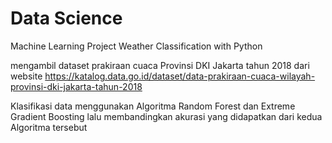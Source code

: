# Data Science
Machine Learning Project Weather Classification with Python

mengambil dataset prakiraan cuaca Provinsi DKI Jakarta tahun 2018 dari website https://katalog.data.go.id/dataset/data-prakiraan-cuaca-wilayah-provinsi-dki-jakarta-tahun-2018

Klasifikasi data menggunakan Algoritma Random Forest dan Extreme Gradient Boosting lalu membandingkan akurasi yang didapatkan dari kedua Algoritma tersebut
